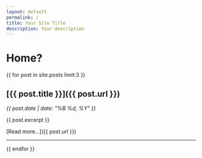 ```yaml
---
layout: default
permalink: /
title: Your Site Title
description: Your description
---
```


# Home?

{{ for post in site.posts limit:3 }}
## [{{ post.title }}]({{ post.url }})
*{{ post.date | date: "%B %d, %Y" }}*

{{ post.excerpt }}

[Read more...]({{ post.url }})

---
{{ endfor }}
